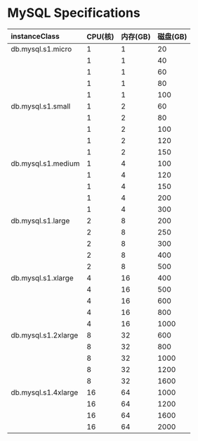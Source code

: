# MySQL Specifications

|	instanceClass	|	CPU(核)	|	内存(GB)	|	磁盘(GB)	|
|:-|:-|:-|:-|
|	db.mysql.s1.micro	|	1	|	1	|	20	|
|		|	1	|	1	|	40	|
|		|	1	|	1	|	60	|
|		|	1	|	1	|	80	|
|		|	1	|	1	|	100	|
|	db.mysql.s1.small	|	1	|	2	|	60	|
|		|	1	|	2	|	80	|
|		|	1	|	2	|	100	|
|		|	1	|	2	|	120	|
|		|	1	|	2	|	150	|
|	db.mysql.s1.medium	|	1	|	4	|	100	|
|		|	1	|	4	|	120	|
|		|	1	|	4	|	150	|
|		|	1	|	4	|	200	|
|		|	1	|	4	|	300	|
|	db.mysql.s1.large	|	2	|	8	|	200	|
|		|	2	|	8	|	250	|
|		|	2	|	8	|	300	|
|		|	2	|	8	|	400	|
|		|	2	|	8	|	500	|
|	db.mysql.s1.xlarge	|	4	|	16	|	400	|
|		|	4	|	16	|	500	|
|		|	4	|	16	|	600	|
|		|	4	|	16	|	800	|
|		|	4	|	16	|	1000	|
|	db.mysql.s1.2xlarge	|	8	|	32	|	600	|
|		|	8	|	32	|	800	|
|		|	8	|	32	|	1000	|
|		|	8	|	32	|	1200	|
|		|	8	|	32	|	1600	|
|	db.mysql.s1.4xlarge	|	16	|	64	|	1000	|
|		|	16	|	64	|	1200	|
|		|	16	|	64	|	1600	|
|		|	16	|	64	|	2000	|
